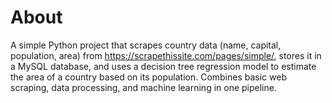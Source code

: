 <h1>About</h1>
A simple Python project that scrapes country data (name, capital, population, area) from <a href="https://scrapethissite.com/pages/simple/">https://scrapethissite.com/pages/simple/</a>, stores it in a MySQL database, and uses a decision tree regression model to estimate the area of a country based on its population. Combines basic web scraping, data processing, and machine learning in one pipeline.
